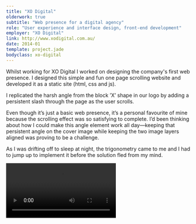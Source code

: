 ```yaml
---
title: "XO Digital"
olderwork: true
subtitle: "Web presence for a digital agency"
role: "User experience and interface design, front-end development"
employer: "XO Digital"
link: http://www.xodigital.com.au/
date: 2014-01
template: project.jade
bodyclass: xo-digital
---
```


<p class="large">Whilst working for XO Digital I worked on designing the company's first web presence. I designed this simple and fun one page scrolling website and developed it as a static site (html, css and js).</p>

I replicated the harsh angle from the block ’X’ shape in our logo by adding a persistent slash through the page as the user scrolls.

Even though it’s just a basic web presence, it’s a personal favourite of mine because the scrolling effect was so satisfying to complete. I’d been thinking about how I could make this angle element work all day—keeping that persistent angle on the cover image while keeping the two image layers aligned was proving to be a challenge. 

As I was drifting off to sleep at night, the trigonometry came to me and I had to jump up to implement it before the solution fled from my mind.

<div class="case-study__img-full">
  <div class="video-wrapper">
    <video controls>
      <source src="/images/projects/xo-digital/xo-digital.mp4" type="video/mp4">
    </video>
  </div>
</div>